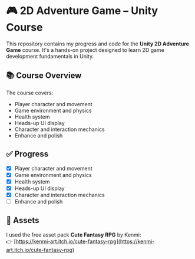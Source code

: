 # 🎮 2D Adventure Game – Unity Course

This repository contains my progress and code for the **Unity 2D Adventure Game** course. It's a hands-on project designed to learn 2D game development fundamentals in Unity.

## 📚 Course Overview

The course covers:

- Player character and movement  
- Game environment and physics  
- Health system  
- Heads-up UI display  
- Character and interaction mechanics  
- Enhance and polish

## ✅ Progress

- [x] Player character and movement  
- [x] Game environment and physics  
- [x] Health system  
- [X] Heads-up UI display  
- [X] Character and interaction mechanics  
- [ ] Enhance and polish

## 🎨 Assets

I used the free asset pack **Cute Fantasy RPG** by Kenmi:  
👉 [https://kenmi-art.itch.io/cute-fantasy-rpg](https://kenmi-art.itch.io/cute-fantasy-rpg)
